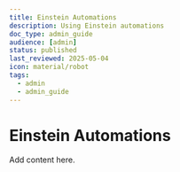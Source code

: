 ```yaml
---
title: Einstein Automations
description: Using Einstein automations
doc_type: admin_guide
audience: [admin]
status: published
last_reviewed: 2025-05-04
icon: material/robot
tags:
  - admin
  - admin_guide
---
```


# Einstein Automations

Add content here.
